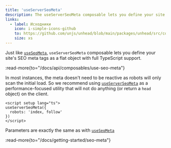 ```yaml
---
title: 'useServerSeoMeta'
description: The useServerSeoMeta composable lets you define your site's SEO meta tags as a flat object with full TypeScript support.
links:
  - label: Исходники
    icon: i-simple-icons-github
    to: https://github.com/unjs/unhead/blob/main/packages/unhead/src/composables/useServerSeoMeta.ts
    size: xs
---
```


Just like [`useSeoMeta`](/docs/api/composables/use-seo-meta), `useServerSeoMeta` composable lets you define your site's SEO meta tags as a flat object with full TypeScript support.

:read-more{to="/docs/api/composables/use-seo-meta"}

In most instances, the meta doesn't need to be reactive as robots will only scan the initial load. So we recommend using [`useServerSeoMeta`](/docs/api/composables/use-server-seo-meta) as a performance-focused utility that will not do anything (or return a `head` object) on the client.

```vue [app.vue]
<script setup lang="ts">
useServerSeoMeta({
  robots: 'index, follow'
})
</script>
```

Parameters are exactly the same as with [`useSeoMeta`](/docs/api/composables/use-seo-meta)

:read-more{to="/docs/getting-started/seo-meta"}
